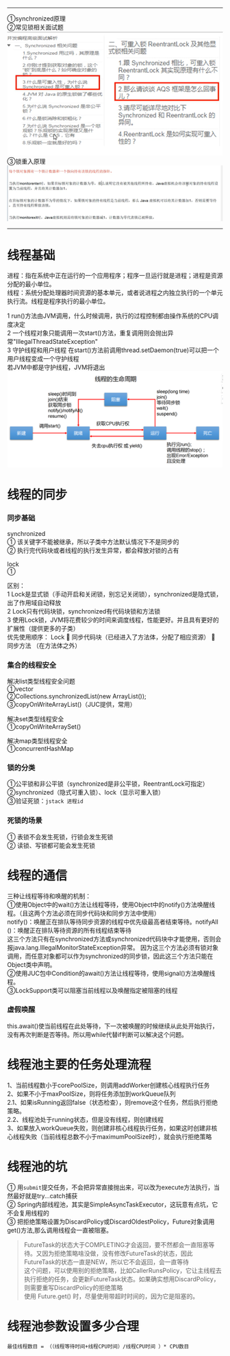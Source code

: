 ---------------------------------

①synchronized原理  
②常见锁相关面试题
![img.png](images/锁相关问题.png)
③锁重入原理
![img.png](images/synchronized锁重入原理.png)

---------------------------------

# 线程基础
进程：指在系统中正在运行的一个应用程序；程序一旦运行就是进程；进程是资源分配的最小单位。  
线程：系统分配处理器时间资源的基本单元，或者说进程之内独立执行的一个单元执行流。线程是程序执行的最小单位。

1 run()方法由JVM调用，什么时候调用，执行的过程控制都由操作系统的CPU调度决定  
2 一个线程对象只能调用一次start()方法，重复调用则会抛出异常"IllegalThreadStateException"  
3 守护线程和用户线程
在start()方法前调用thread.setDaemon(true)可以把一个用户线程变成一个守护线程  
若JVM中都是守护线程，JVM将退出
![img.png](images/线程的生命周期.png)

# 线程的同步
### 同步基础
synchronized  
① 该关键字不能被继承，所以子类中方法默认情况下不是同步的  
② 执行完代码块或者线程的执行发生异常，都会释放对锁的占有  

lock  
①  

区别：  
1 Lock是显式锁（手动开启和关闭锁，别忘记关闭锁），synchronized是隐式锁，出了作用域自动释放  
2 Lock只有代码块锁，synchronized有代码块锁和方法锁  
3 使用Lock锁，JVM将花费较少的时间来调度线程，性能更好。并且具有更好的扩展性（提供更多的子类）  
  优先使用顺序： Lock  同步代码块（已经进入了方法体，分配了相应资源）  同步方法 （在方法体之外）

### 集合的线程安全
解决list类型线程安全问题  
①vector  
②Collections.synchronizedList(new ArrayList());  
③copyOnWriteArrayList()（JUC提供，常用）

解决set类型线程安全  
①copyOnWriteArraySet()  

解决map类型线程安全  
①concurrentHashMap  

### 锁的分类
①公平锁和非公平锁（synchronized是非公平锁，ReentrantLock可指定）  
②synchronized（隐式可重入锁）、lock（显示可重入锁）  
③验证死锁：```jstack 进程id```

### 死锁的场景
① 表锁不会发生死锁，行锁会发生死锁  
② 读锁、写锁都可能会发生死锁  


# 线程的通信
三种让线程等待和唤醒的机制：  
①使用Object中的wait()方法让线程等待，使用Object中的notify()方法唤醒线程。（且这两个方法必须在同步代码块和同步方法中使用）  
notify()：唤醒正在排队等待同步资源的线程中优先级最高者结束等待。notifyAll ()：唤醒正在排队等待资源的所有线程结束等待  
这三个方法只有在synchronized方法或synchronized代码块中才能使用，否则会报java.lang.IllegalMonitorStateException异常。
因为这三个方法必须有锁对象调用，而任意对象都可以作为synchronized的同步锁，因此这三个方法只能在Object类中声明。  
②使用JUC包中Condition的await()方法让线程等待，使用signal()方法唤醒线程。  
③LockSupport类可以阻塞当前线程以及唤醒指定被阻塞的线程  

### 虚假唤醒
this.await()使当前线程在此处等待，下一次被唤醒的时候继续从此处开始执行，没有再次判断是否等待。所以用while代替if判断可以解决这个问题。  

# 线程池主要的任务处理流程
1、当前线程数小于corePoolSize，则调用addWorker创建核心线程执行任务  
2、如果不小于maxPoolSize，则将任务添加到workQueue队列  
2.1、如果isRunning返回false（状态检查），则remove这个任务，然后执行拒绝策略。  
2.2、线程池处于running状态，但是没有线程，则创建线程  
3、如果放入workQueue失败，则创建非核心线程执行任务，如果这时创建非核心线程失败（当前线程总数不小于maximumPoolSize时），就会执行拒绝策略  

# 线程池的坑
① 用```submit```提交任务，不会把异常直接抛出来，可以改为execute方法执行，当然最好就是try...catch捕获  
② Spring内部线程池，其实是SimpleAsyncTaskExecutor，这玩意有点坑，它不会复用线程的  
③ 把拒绝策略设置为DiscardPolicy或DiscardOldestPolicy，Future对象调用get()方法,那么调用线程会一直被阻塞。  
> FutureTask的状态大于COMPLETING才会返回，要不然都会一直阻塞等待。又因为拒绝策略啥没做，没有修改FutureTask的状态，因此FutureTask的状态一直是NEW，所以它不会返回，会一直等待  
> 这个问题，可以使用别的拒绝策略，比如CallerRunsPolicy，它让主线程去执行拒绝的任务，会更新FutureTask状态。如果确实想用DiscardPolicy，则需要重写DiscardPolicy的拒绝策略  
> 使用 Future.get() 时，尽量使用带超时时间的，因为它是阻塞的。

# 线程池参数设置多少合理
```
最佳线程数目 = （（线程等待时间+线程CPU时间）/线程CPU时间 ）* CPU数目
```



